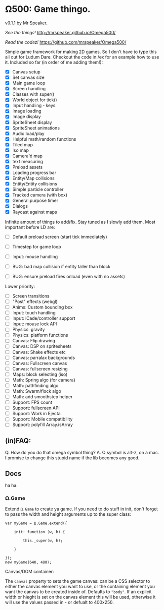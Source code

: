 # Ω500: Game thingo.

v0.1.1 by Mr Speaker.

*See the things!* http://mrspeaker.github.io/Omega500/

*Read the codez!* https://github.com/mrspeaker/Omega500/

Simple game framework for making 2D games. So I don't have to type this all out for Ludum Dare. Checkout the code in /ex for an example how to use it. Included so far (in order of me adding them!):

- [X] Canvas setup
- [X] Set canvas size
- [X] Main game loop
- [X] Screen handling
- [X] Classes with super()
- [X] World object for tick()
- [X] Input handling - keys
- [X] Image loading
- [X] Image display
- [X] SpriteSheet display
- [X] SpriteSheet animations
- [X] Audio load/play
- [X] Helpful math/random functions
- [X] Tiled map
- [X] Iso map
- [X] Camera'd map
- [X] text measuring
- [X] Preload assets
- [X] Loading progress bar
- [X] Entity/Map collisions
- [X] Entity/Entity collisions
- [X] Simple particle controller
- [X] Tracked camera (with box)
- [X] General purpose timer
- [X] Dialogs
- [X] Raycast against maps

Infinite amount of things to add/fix. Stay tuned as I slowly add them. Most important before LD are:

- [ ] Default preload screen (start tick immediately)
- [ ] Timestep for game loop
- [ ] Input: mouse handling

- [ ] BUG: bad map collision if entity taller than block
- [ ] BUG: ensure preload fires onload (even with no assets)

Lower priority:

- [ ] Screen transitions
- [ ] "Post" effects (webgl)
- [ ] Anims: Custom bounding box
- [ ] Input: touch handling
- [ ] Input: iCade/controller support
- [ ] Input: mouse lock API
- [ ] Physics: gravity
- [ ] Physics: platform functions
- [ ] Canvas: Flip drawing
- [ ] Canvas: DSP on spritesheets
- [ ] Canvas: Shake effects etc
- [ ] Canvas: parralax backgrounds
- [ ] Canvas: Fullscreen canvas
- [ ] Canvas: fullscreen resizing
- [ ] Maps: block selecting (iso)
- [ ] Math: Spring algo (for camera)
- [ ] Math: pathfinding algo
- [ ] Math: Swarm/flock algo
- [ ] Math: add smoothstep helper
- [ ] Support: FPS count
- [ ] Support: fullscreen API
- [ ] Support: Work in Ejecta
- [ ] Support: Mobile compatibility
- [ ] Support: polyfill Array.isArray

## (in)FAQ:

Q. How do you do that omega symbol thing?
A. Ω symbol is alt-z, on a mac. I promise to change this stupid name if the lib becomes any good.


## Docs

ha ha.

### Ω.Game

Extend `Ω.Game` to create ya game. If you need to do stuff in init, don't forget to pass the width and height arguments up to the super class:

    var myGame = Ω.Game.extend({

    	init: function (w, h) {

    		this._super(w, h);

    	}

    });
    new myGame(640, 480);

Canvas/DOM container:

The `canvas` property to sets the game canvas: can be a CSS selector to either the canvas element you want to use, or the containing element you want the canvas to be created inside of. Defaults to `"body"`. If an explicit width or hieght is set on the canvas element this will be used, otherwise it will use the values passed in - or defualt to 400x250.


